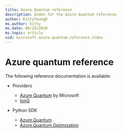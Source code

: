 ```yaml
---
title: Azure Quantum reference
description: Index for the Azure Quantum reference.
author: KittyYeungQ
ms.author: kitty
ms.date: 06/29/2020
ms.topic: article
uid: microsoft.azure.quantum.reference.index
---
```


# Azure quantum reference

The following reference documentation is available:

- Providers
  - [Azure Quantum](xref:microsoft.azure.quantum.providers.azure-quantum) by Microsoft
  - [IonQ](xref:microsoft.azure.quantum.providers.ionq)

- Python SDK
  - [Azure.Quantum](xref:microsoft.azure.quantum.python-sdk.azure.quantum)
  - [Azure.Quantum.Optimization](xref:microsoft.azure.quantum.python-sdk.azure.quantum.optimization)